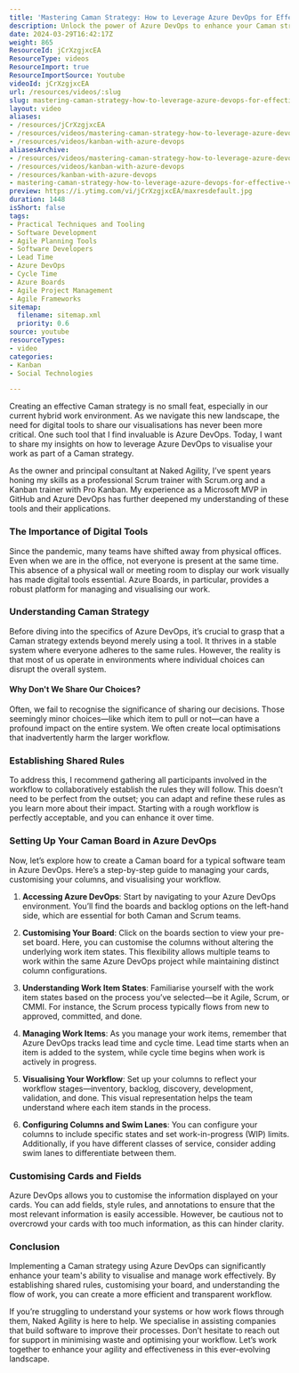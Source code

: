 ```yaml
---
title: 'Mastering Caman Strategy: How to Leverage Azure DevOps for Effective Visualisation in Hybrid Work Environments'
description: Unlock the power of Azure DevOps to enhance your Caman strategy! Discover how to visualise workflows and establish shared rules for effective team collaboration.
date: 2024-03-29T16:42:17Z
weight: 865
ResourceId: jCrXzgjxcEA
ResourceType: videos
ResourceImport: true
ResourceImportSource: Youtube
videoId: jCrXzgjxcEA
url: /resources/videos/:slug
slug: mastering-caman-strategy-how-to-leverage-azure-devops-for-effective-visualisation-in-hybrid-work-environments
layout: video
aliases:
- /resources/jCrXzgjxcEA
- /resources/videos/mastering-caman-strategy-how-to-leverage-azure-devops-for-effective-visualisation-in-hybrid-work-environments
- /resources/videos/kanban-with-azure-devops
aliasesArchive:
- /resources/videos/mastering-caman-strategy-how-to-leverage-azure-devops-for-effective-visualisation-in-hybrid-work-environments
- /resources/videos/kanban-with-azure-devops
- /resources/kanban-with-azure-devops
- mastering-caman-strategy-how-to-leverage-azure-devops-for-effective-visualisation-in-hybrid-work-environments
preview: https://i.ytimg.com/vi/jCrXzgjxcEA/maxresdefault.jpg
duration: 1448
isShort: false
tags:
- Practical Techniques and Tooling
- Software Development
- Agile Planning Tools
- Software Developers
- Lead Time
- Azure DevOps
- Cycle Time
- Azure Boards
- Agile Project Management
- Agile Frameworks
sitemap:
  filename: sitemap.xml
  priority: 0.6
source: youtube
resourceTypes:
- video
categories:
- Kanban
- Social Technologies

---
```

Creating an effective Caman strategy is no small feat, especially in our current hybrid work environment. As we navigate this new landscape, the need for digital tools to share our visualisations has never been more critical. One such tool that I find invaluable is Azure DevOps. Today, I want to share my insights on how to leverage Azure DevOps to visualise your work as part of a Caman strategy.

As the owner and principal consultant at Naked Agility, I’ve spent years honing my skills as a professional Scrum trainer with Scrum.org and a Kanban trainer with Pro Kanban. My experience as a Microsoft MVP in GitHub and Azure DevOps has further deepened my understanding of these tools and their applications.

### The Importance of Digital Tools

Since the pandemic, many teams have shifted away from physical offices. Even when we are in the office, not everyone is present at the same time. This absence of a physical wall or meeting room to display our work visually has made digital tools essential. Azure Boards, in particular, provides a robust platform for managing and visualising our work.

### Understanding Caman Strategy

Before diving into the specifics of Azure DevOps, it’s crucial to grasp that a Caman strategy extends beyond merely using a tool. It thrives in a stable system where everyone adheres to the same rules. However, the reality is that most of us operate in environments where individual choices can disrupt the overall system. 

#### Why Don't We Share Our Choices?

Often, we fail to recognise the significance of sharing our decisions. Those seemingly minor choices—like which item to pull or not—can have a profound impact on the entire system. We often create local optimisations that inadvertently harm the larger workflow.

### Establishing Shared Rules

To address this, I recommend gathering all participants involved in the workflow to collaboratively establish the rules they will follow. This doesn’t need to be perfect from the outset; you can adapt and refine these rules as you learn more about their impact. Starting with a rough workflow is perfectly acceptable, and you can enhance it over time.

### Setting Up Your Caman Board in Azure DevOps

Now, let’s explore how to create a Caman board for a typical software team in Azure DevOps. Here’s a step-by-step guide to managing your cards, customising your columns, and visualising your workflow.

1. **Accessing Azure DevOps**: Start by navigating to your Azure DevOps environment. You’ll find the boards and backlog options on the left-hand side, which are essential for both Caman and Scrum teams.

2. **Customising Your Board**: Click on the boards section to view your pre-set board. Here, you can customise the columns without altering the underlying work item states. This flexibility allows multiple teams to work within the same Azure DevOps project while maintaining distinct column configurations.

3. **Understanding Work Item States**: Familiarise yourself with the work item states based on the process you’ve selected—be it Agile, Scrum, or CMMI. For instance, the Scrum process typically flows from new to approved, committed, and done.

4. **Managing Work Items**: As you manage your work items, remember that Azure DevOps tracks lead time and cycle time. Lead time starts when an item is added to the system, while cycle time begins when work is actively in progress.

5. **Visualising Your Workflow**: Set up your columns to reflect your workflow stages—inventory, backlog, discovery, development, validation, and done. This visual representation helps the team understand where each item stands in the process.

6. **Configuring Columns and Swim Lanes**: You can configure your columns to include specific states and set work-in-progress (WIP) limits. Additionally, if you have different classes of service, consider adding swim lanes to differentiate between them.

### Customising Cards and Fields

Azure DevOps allows you to customise the information displayed on your cards. You can add fields, style rules, and annotations to ensure that the most relevant information is easily accessible. However, be cautious not to overcrowd your cards with too much information, as this can hinder clarity.

### Conclusion

Implementing a Caman strategy using Azure DevOps can significantly enhance your team's ability to visualise and manage work effectively. By establishing shared rules, customising your board, and understanding the flow of work, you can create a more efficient and transparent workflow.

If you’re struggling to understand your systems or how work flows through them, Naked Agility is here to help. We specialise in assisting companies that build software to improve their processes. Don’t hesitate to reach out for support in minimising waste and optimising your workflow. Let’s work together to enhance your agility and effectiveness in this ever-evolving landscape.
